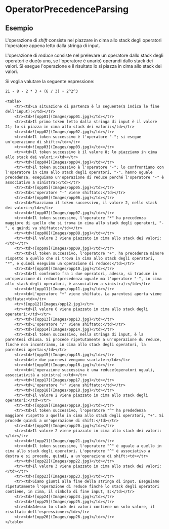 OperatorPrecedenceParsing
=========================

Esempio
-------

L'operazione di *shift* consiste nel piazzare in cima allo stack degli operatori l'operatore appena letto dalla stringa di input.

L'operazione di *reduce* consiste nel prelevare un operatore dallo stack degli operatori e due(o uno, se l'operatore è unario) operandi dallo stack dei valori. Si esegue l'operazione e il risultato lo si piazza in cima allo stack dei valori.


Si voglia valutare la seguente espressione:

    21 - 8 - 2 * 3 + (6 / 3) + 2^2^3

    <table>
        <tr><td>La situazione di partenza è la seguente($ indica le fine dell'input):</td></tr>
        <tr><td>![opp01](Images/opp01.jpg)</td></tr>
        <tr><td>Il primo token letto dalla stringa di input è il valore 21; lo si piazza in cima allo stack dei valori:</td></tr>
        <tr><td>![opp02](Images/opp02.jpg)</td></tr>
        <tr><td>Il token successivo è l'operatore "-"; si esegue un'operazione di shift:</td></tr>
        <tr><td>![opp03](Images/opp03.jpg)</td></tr>
        <tr><td>Il token successivo è il valore 8; lo piazziamo in cima allo stack dei valori:</td></tr>
        <tr><td>![opp04](Images/opp04.jpg)</td></tr>
        <tr><td>Il token successivo è l'operatore "-"; lo confrontiamo con l'operatore in cima allo stack degli operatori, "-". hanno uguale precedenza; eseguiamo un'operazione di reduce perché l'operatore "-" è associativo a sinistra:</td></tr>
        <tr><td>![opp05](Images/opp05.jpg)</td></tr>
        <tr><td>L'operatore "-" viene shiftato:</td></tr>
        <tr><td>![opp06](Images/opp06.jpg)</td></tr>
        <tr><td>Piazziamo il token successivo, il valore 2, nello stack dei valori:</td></tr>
        <tr><td>![opp07](Images/opp07.jpg)</td></tr>
        <tr><td>Il token successivo, l'operatore "*" ha precedenza maggiore di quello che si trova in cima allo stack degli operatori, "-", e quindi va shiftato:</td></tr>
        <tr><td>![opp08](Images/opp08.jpg)</td></tr>
        <tr><td>Il valore 3 viene piazzato in cima allo stack dei valori:</td></tr>
        <tr><td>![opp09](Images/opp09.jpg)</td></tr>
        <tr><td>Il token successivo, l'operatore "+", ha precedenza minore rispetto a quello che si trova in cima allo stack degli operatori, "*", e quindi eseguimo un'operazione di reduce:</td></tr>
        <tr><td>![opp10](Images/opp10.jpg)</td></tr>
        <tr><td>Il confronto fra i due operatori, adesso, si traduce in un'operazione di reduce(precedenza uguale ma l'operatore "-", in cima allo stack degli operatori, è associativo a sinistra):</td></tr>
        <tr><td>![opp11](Images/opp11.jpg)</td></tr>
        <tr><td>L'operatore "+" viene shiftato. La parentesi aperta viene shiftata:<td></tr>
        <tr>![opp12](Images/opp12.jpg)</tr>
        <tr><td>Il valore 6 viene piazzato in cima allo stack degli operatori:</td></tr>
        <tr><td>![opp13](Images/opp13.jpg)</td></tr>
        <tr><td>L'operatore "/" viene shiftato:</td></tr>
        <tr><td>![opp14](Images/opp14.jpg)</td></tr>
        <tr><td>Il token successivo, nella stringa di input, è la parentesi chiusa. Si procede ripetutamente a un'operazione du reduce, finché non incontriamo, in cima allo stack degli operatori, la parentesi aperta:</td></tr>
        <tr><td>![opp15](Images/opp15.jpg)</td></tr>
        <tr><td>Le due parenesi vengono scartate:</td></tr>
        <tr><td>![opp16](Images/opp16.jpg)</td></tr>
        <tr><td>L'operazione successiva è una reduce(operatori uguali, associatività a sinistra):</td></tr>
        <tr><td>![opp17](Images/opp17.jpg)</td></tr>
        <tr><td>L'operatore "+" viene shiftato:</td></tr>
        <tr><td>![opp18](Images/opp18.jpg)</td></tr>
        <tr><td>Il valore 2 viene piazzato in cima allo stack degli operatori:</td></tr>
        <tr><td>![opp19](Images/opp19.jpg)</td></tr>
        <tr><td>Il token successivo, l'operatore "^" ha prededenza maggiore rispetto a quello in cima allo stack degli operatori, "+". Si procede quindi a un'operazione di shift:</td></tr>
        <tr><td>![opp20](Images/opp20.jpg)</td></tr>
        <tr><td>Il valore 2 viene piazzato in cima allo stack dei valori:</td></tr>
        <tr><td>![opp21](Images/opp21.jpg)</td></tr>
        <tr><td>Il token successivo, l'operatore "^" è uguale a quello in cima allo stack degli operatori. L'operatore "^" è associativo a destra e si procede, quindi, a un'operazione di shift:<td></tr>
        <tr><td>![opp22](Images/opp22.jpg)</td></tr>
        <tr><td>Il valore 3 viene piazzato in cima allo stack dei valori:</td></tr>
        <tr><td>![opp23](Images/opp23.jpg)</td></tr>
        <tr><td>Siamo giunti alla fine della stringa di input. Eseguiamo ripetutamente l'operazione di reduce finché lo stack degli operatori contiene, in cima, il simbolo di fine input, $:</td></tr>
        <tr><td>![opp24](Images/opp24.jpg)</td></tr>
        <tr><td>![opp25](Images/opp25.jpg)</td></tr>
        <tr><td>Adesso lo stack dei valori contiene un solo valore, il risultato dell'espressione:</td></tr>
        <tr><td>![opp26](Images/opp26.jpg)</td></tr>
    </table>

